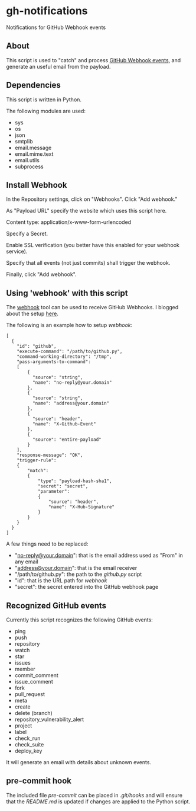 # gh-notifications

Notifications for GitHub Webhook events


## About

This script is used to "catch" and process [GitHub Webhook events](https://developer.github.com/webhooks/), and generate an useful email from the payload.


## Dependencies

This script is written in Python.

The following modules are used:

* sys
* os
* json
* smtplib
* email.message
* email.mime.text
* email.utils
* subprocess


## Install Webhook

In the Repository settings, click on "Webhooks". Click "Add webhook."

As "Payload URL" specify the website which uses this script here.

Content type: application/x-www-form-urlencoded

Specify a Secret.

Enable SSL verification (you better have this enabled for your webhook service).

Specify that all events (not just commits) shall trigger the webhook.

Finally, click "Add webhook".


## Using 'webhook' with this script

The [webhook](https://github.com/adnanh/webhook) tool can be used to receive GitHub Webhooks. I blogged about the setup [here](https://andreas.scherbaum.la/blog/archives/987-webhook-service-with-TLS-and-Lets-Encrypt-certificate.html).

The following is an example how to setup _webhook_:

```
[
  {
    "id": "github",
    "execute-command": "/path/to/github.py",
    "command-working-directory": "/tmp",
    "pass-arguments-to-command":
    [
        {
          "source": "string",
          "name": "no-reply@your.domain"
        },
        {
          "source": "string",
          "name": "address@your.domain"
        },
        {
          "source": "header",
          "name": "X-Github-Event"
        },
        {
          "source": "entire-payload"
        }
    ],
    "response-message": "OK",
    "trigger-rule":
    {
        "match":
        {
            "type": "payload-hash-sha1",
            "secret": "secret",
            "parameter":
            {
                "source": "header",
                "name": "X-Hub-Signature"
            }
        }
    }
  }
]
```

A few things need to be replaced:
* "no-reply@your.domain": that is the email address used as "From" in any email
* "address@your.domain": that is the email receiver
* "/path/to/github.py": the path to the _github.py_ script
* "id": that is the URL path for _webhook_
* "secret": the secret entered into the GitHub webhook page


## Recognized GitHub events

Currently this script recognizes the following GitHub events:
* ping
* push
* repository
* watch
* star
* issues
* member
* commit_comment
* issue_comment
* fork
* pull_request
* meta
* create
* delete (branch)
* repository_vulnerability_alert
* project
* label
* check_run
* check_suite
* deploy_key

It will generate an email with details about unknown events.


## pre-commit hook

The included file _pre-commit_ can be placed in _.git/hooks_ and will ensure that the _README.md_ is updated if changes are applied to the Python script.
